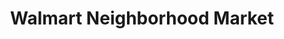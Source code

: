 ---
title: "Walmart Neighborhood Market"
url: /longview/walmart-neighborhood-market/
shop: Supermarkt
---